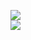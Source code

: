 [![](https://img.shields.io/badge/Made%20With-Github%20Spray-lightgrey.svg?style=for-the-badge&logo=github)](https://github.com/Annihil/github-spray#23704)  
[![](https://i.imgur.com/2DrTn0Z.gif)](https://github.com/Annihil/github-spray)
